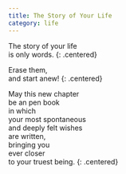 ```yaml
---
title: The Story of Your Life
category: life
---
```


The story of your life  
is only words.
{: .centered}

Erase them,  
and start anew!
{: .centered}

May this new chapter  
be an pen book  
in which  
your most spontaneous  
and deeply felt wishes  
are written,  
bringing you  
ever closer  
to your truest being.
{: .centered}
